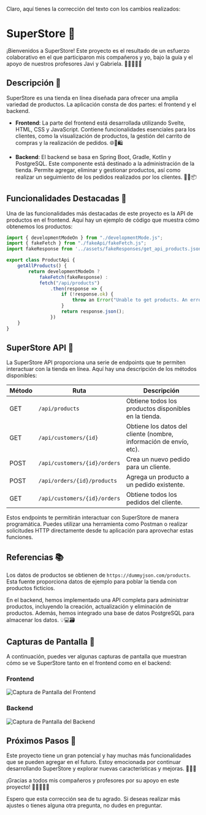 Claro, aquí tienes la corrección del texto con los cambios realizados:

# SuperStore 🛒

¡Bienvenidos a SuperStore! Este proyecto es el resultado de un esfuerzo colaborativo en el que participaron mis compañeros y yo, bajo la guía y el apoyo de nuestros profesores Javi y Gabriela. 👏👩‍🏫👨‍🏫

## Descripción 📝

SuperStore es una tienda en línea diseñada para ofrecer una amplia variedad de productos. La aplicación consta de dos partes: el frontend y el backend.

- **Frontend**: La parte del frontend está desarrollada utilizando Svelte, HTML, CSS y JavaScript. Contiene funcionalidades esenciales para los clientes, como la visualización de productos, la gestión del carrito de compras y la realización de pedidos. 🌐💼🛍️

- **Backend**: El backend se basa en Spring Boot, Gradle, Kotlin y PostgreSQL. Este componente está destinado a la administración de la tienda. Permite agregar, eliminar y gestionar productos, así como realizar un seguimiento de los pedidos realizados por los clientes. 🚀🔧📦

## Funcionalidades Destacadas 🌟

Una de las funcionalidades más destacadas de este proyecto es la API de productos en el frontend. Aquí hay un ejemplo de código que muestra cómo obtenemos los productos:

```javascript
import { developmentModeOn } from "./developmentMode.js";
import { fakeFetch } from "./fakeApi/fakeFetch.js";
import fakeResponse from '../assets/fakeResponses/get_api_products.json';

export class ProductApi {
    getAllProducts() {
        return developmentModeOn ?
            fakeFetch(fakeResponse) :
            fetch("/api/products")
                .then(response => {
                    if (!response.ok) {
                        throw an Error("Unable to get products. An error occurred");
                    }
                    return response.json();
                })
    }
}
```

## SuperStore API 🚀

La SuperStore API proporciona una serie de endpoints que te permiten interactuar con la tienda en línea. Aquí hay una descripción de los métodos disponibles:

| Método | Ruta                          | Descripción                                      |
|--------|------------------------------|--------------------------------------------------|
| GET    | `/api/products`              | Obtiene todos los productos disponibles en la tienda.                |
| GET    | `/api/customers/{id}`        | Obtiene los datos del cliente (nombre, información de envío, etc). |
| POST   | `/api/customers/{id}/orders` | Crea un nuevo pedido para un cliente.               |
| POST   | `/api/orders/{id}/products`  | Agrega un producto a un pedido existente.              |
| GET    | `/api/customers/{id}/orders` | Obtiene todos los pedidos del cliente.                    |

Estos endpoints te permitirán interactuar con SuperStore de manera programática. Puedes utilizar una herramienta como Postman o realizar solicitudes HTTP directamente desde tu aplicación para aprovechar estas funciones.

## Referencias 📚

Los datos de productos se obtienen de `https://dummyjson.com/products`. Esta fuente proporciona datos de ejemplo para poblar la tienda con productos ficticios.

En el backend, hemos implementado una API completa para administrar productos, incluyendo la creación, actualización y eliminación de productos. Además, hemos integrado una base de datos PostgreSQL para almacenar los datos. 💡💻🗃️

## Capturas de Pantalla 📸

A continuación, puedes ver algunas capturas de pantalla que muestran cómo se ve SuperStore tanto en el frontend como en el backend:

### Frontend
![Captura de Pantalla del Frontend](url-de-la-imagen-frontend)

### Backend
![Captura de Pantalla del Backend](url-de-la-imagen-backend)

## Próximos Pasos 🚀
Este proyecto tiene un gran potencial y hay muchas más funcionalidades que se pueden agregar en el futuro. Estoy emocionada por continuar desarrollando SuperStore y explorar nuevas características y mejoras. 🌈🚀💪

¡Gracias a todos mis compañeros y profesores por su apoyo en este proyecto! 👏👩‍🎓👨‍🎓

Espero que esta corrección sea de tu agrado. Si deseas realizar más ajustes o tienes alguna otra pregunta, no dudes en preguntar.